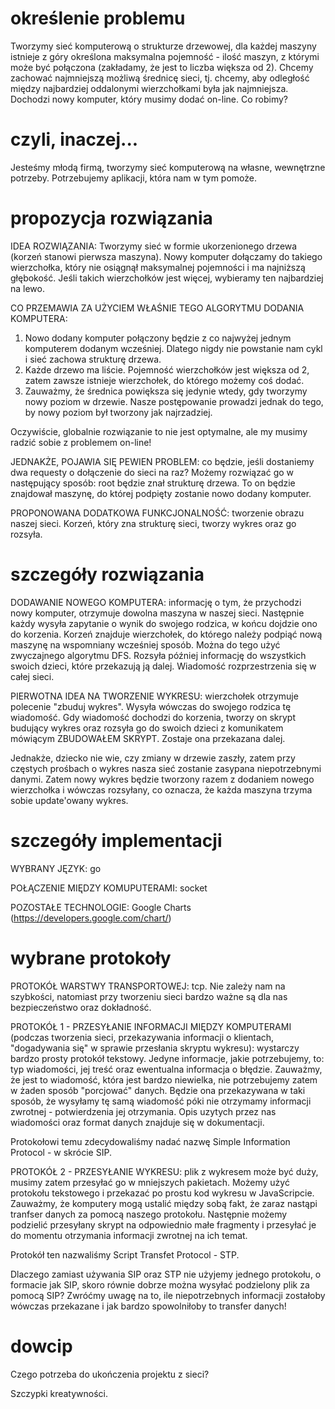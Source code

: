 określenie problemu
=============

Tworzymy sieć komputerową o strukturze drzewowej, dla każdej maszyny istnieje z góry określona maksymalna pojemność - ilość maszyn, z którymi może być połączona (zakładamy, że jest to liczba większa od 2). Chcemy zachować najmniejszą możliwą średnicę sieci, tj. chcemy, aby odległość między najbardziej oddalonymi wierzchołkami była jak najmniejsza. Dochodzi nowy komputer, który musimy dodać on-line. Co robimy?

czyli, inaczej...
=============
Jesteśmy młodą firmą, tworzymy sieć komputerową na własne, wewnętrzne potrzeby.
Potrzebujemy aplikacji, która nam w tym pomoże.

propozycja rozwiązania
=============

IDEA ROZWIĄZANIA:
Tworzymy sieć w formie ukorzenionego drzewa (korzeń stanowi pierwsza maszyna). Nowy komputer dołączamy do takiego wierzchołka, który nie osiągnął maksymalnej pojemności i ma najniższą głębokość. Jeśli takich wierzchołków jest więcej, wybieramy ten najbardziej na lewo.

CO PRZEMAWIA ZA UŻYCIEM WŁAŚNIE TEGO ALGORYTMU DODANIA KOMPUTERA:
1. Nowo dodany komputer połączony będzie z co najwyżej jednym komputerem dodanym wcześniej. Dlatego nigdy nie powstanie nam cykl i sieć zachowa strukturę drzewa.
2. Każde drzewo ma liście. Pojemność wierzchołków jest większa od 2, zatem zawsze istnieje wierzchołek, do którego możemy coś dodać.
3. Zauważmy, że średnica powiększa się jedynie wtedy, gdy tworzymy nowy poziom w drzewie. Nasze postępowanie prowadzi jednak do tego, by nowy poziom był tworzony jak najrzadziej.

Oczywiście, globalnie rozwiązanie to nie jest optymalne, ale my musimy radzić sobie z problemem on-line!

JEDNAKŻE, POJAWIA SIĘ PEWIEN PROBLEM: co będzie, jeśli dostaniemy dwa requesty o dołączenie do sieci na raz?
Możemy rozwiązać go w następujący sposób: root będzie znał strukturę drzewa. To on będzie znajdował maszynę, do której podpięty zostanie nowo dodany komputer.

PROPONOWANA DODATKOWA FUNKCJONALNOŚĆ: tworzenie obrazu naszej sieci. Korzeń, który zna strukturę sieci, tworzy wykres oraz go rozsyła.

szczegóły rozwiązania
=============

DODAWANIE NOWEGO KOMPUTERA: informację o tym, że przychodzi nowy komputer, otrzymuje dowolna maszyna w naszej sieci. Następnie każdy wysyła zapytanie o wynik do swojego rodzica, w końcu dojdzie ono do korzenia.
Korzeń znajduje wierzchołek, do którego należy podpiąć nową maszynę na wspomniany wcześniej sposób. Można do tego użyć zwyczajnego algorytmu DFS.
Rozsyła później informację do wszystkich swoich dzieci, które przekazują ją dalej. Wiadomość rozprzestrzenia się w całej sieci.

PIERWOTNA IDEA NA TWORZENIE WYKRESU: wierzchołek otrzymuje polecenie "zbuduj wykres". Wysyła wówczas do swojego rodzica tę wiadomość. Gdy wiadomość dochodzi do korzenia, tworzy on skrypt budujący wykres oraz rozsyła go do swoich dzieci z komunikatem mówiącym ZBUDOWAŁEM SKRYPT. Zostaje ona przekazana dalej.

Jednakże, dziecko nie wie, czy zmiany w drzewie zaszły, zatem przy częstych prośbach o wykres nasza sieć zostanie zasypana niepotrzebnymi danymi. Zatem nowy wykres będzie tworzony razem z dodaniem nowego wierzchołka i wówczas rozsyłany, co oznacza, że każda maszyna trzyma sobie update'owany wykres.

szczegóły implementacji
=============

WYBRANY JĘZYK: go

POŁĄCZENIE MIĘDZY KOMUPUTERAMI: socket

POZOSTAŁE TECHNOLOGIE: Google Charts (https://developers.google.com/chart/)

wybrane protokoły
=============

PROTOKÓŁ WARSTWY TRANSPORTOWEJ: tcp. Nie zależy nam na szybkości, natomiast przy tworzeniu sieci bardzo ważne są dla nas bezpieczeństwo oraz dokładność.

PROTOKÓŁ 1 - PRZESYŁANIE INFORMACJI MIĘDZY KOMPUTERAMI (podczas tworzenia sieci, przekazywania informacji o klientach, "dogadywania się" w sprawie przesłania skryptu wykresu): wystarczy bardzo prosty protokół tekstowy. Jedyne informacje, jakie potrzebujemy, to: typ wiadomości, jej treść oraz ewentualna informacja o błędzie. Zauważmy, że jest to wiadomość, która jest bardzo niewielka, nie potrzebujemy zatem w żaden sposób "porcjować" danych. Będzie ona przekazywana w taki sposób, że wysyłamy tę samą wiadomość póki nie otrzymamy informacji zwrotnej - potwierdzenia jej otrzymania.
Opis uzytych przez nas wiadomości oraz format danych znajduje się w dokumentacji.

Protokołowi temu zdecydowaliśmy nadać nazwę Simple Information Protocol - w skrócie SIP.

PROTOKÓŁ 2 - PRZESYŁANIE WYKRESU: plik z wykresem może być duży, musimy zatem przesyłać go w mniejszych pakietach. Możemy użyć protokołu tekstowego i przekazać po prostu kod wykresu w JavaScripcie. Zauważmy, że komputery mogą ustalić między sobą fakt, że zaraz nastąpi tranfser danych za pomocą naszego protokołu. Następnie możemy podzielić przesyłany skrypt na odpowiednio małe fragmenty i przesyłać je do momentu otrzymania informacji zwrotnej na ich temat.

Protokół ten nazwaliśmy Script Transfet Protocol - STP.

Dlaczego zamiast używania SIP oraz STP nie użyjemy jednego protokołu, o formacie jak SIP, skoro równie dobrze można wysyłać podzielony plik za pomocą SIP? Zwróćmy uwagę na to, ile niepotrzebnych informacji zostałoby wówczas przekazane i jak bardzo spowolniłoby to transfer danych!

dowcip
=============

Czego potrzeba do ukończenia projektu z sieci?

Szczypki kreatywności.